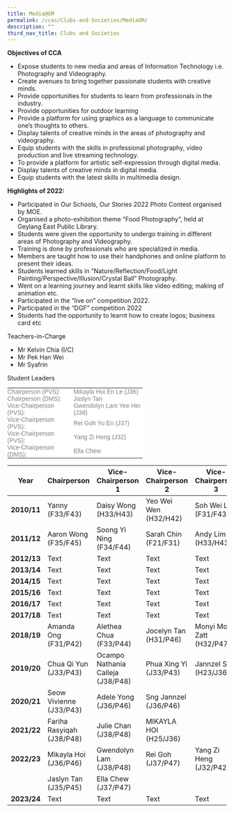 ```yaml
---
title: Media@GM
permalink: /ccas/Clubs-and-Societies/MediaGM/
description: ""
third_nav_title: Clubs and Societies
---
```

**Objectives of CCA**

*   Expose students to new media and areas of Information Technology i.e. Photography and Videography.
*   Create avenues to bring together passionate students with creative minds.
*   Provide opportunities for students to learn from professionals in the industry.
*   Provide opportunities for outdoor learning
*   Provide a platform for using graphics as a language to communicate one’s thoughts to others.
*   Display talents of creative minds in the areas of photography and videography.
*   Equip students with the skills in professional photography, video production and live streaming technology.
*   To provide a platform for artistic self-expression through digital media.
*   Display talents of creative minds in digital media.
*   Equip students with the latest skills in multimedia design.

**Highlights of 2022:**

*   Participated in Our Schools, Our Stories 2022 Photo Contest organised by MOE.
*   Organised a photo-exhibition theme “Food Photography”, held at Geylang East Public Library.
*   Students were given the opportunity to undergo training in different areas of Photography and Videography.
*   Training is done by professionals who are specialized in media.
*   Members are taught how to use their handphones and online platform to present their ideas.
*   Students learned skills in “Nature/Reflection/Food/Light Painting/Perspective/Illusion/Crystal Ball” Photography.
*   Went on a learning journey and learnt skills like video editing; making of animation etc.
*   Participated in the “live on” competition 2022.
*   Participated in the “DGF” competition 2022
*   Students had the opportunity to learnt how to create logos; business card etc



Teachers-in-Charge
* Mr Kelvin Chia (I/C)
* Mr Pek Han Wei
* Mr Syafrin


Student Leaders
<table style="box-sizing: border-box; border-collapse: collapse; border-spacing: 0px; background-color: rgb(255, 255, 255); color: rgb(128, 128, 128); font-family: Helvetica, Verdana, Arial, sans-serif; font-size: 14px; font-style: normal; font-variant-ligatures: normal; font-variant-caps: normal; font-weight: 400; letter-spacing: normal; orphans: 2; text-align: start; text-transform: none; white-space: normal; widows: 2; word-spacing: 0px; -webkit-text-stroke-width: 0px; text-decoration-thickness: initial; text-decoration-style: initial; text-decoration-color: initial; width: 311.375px;"><tbody style="box-sizing: border-box;"><tr style="box-sizing: border-box;"><td style="box-sizing: border-box; padding: 0px; width: 152.203px;">Chairperson (PVS):</td><td style="box-sizing: border-box; padding: 0px; width: 159.172px;">Mikayla Hoi En Le (J36)</td></tr><tr style="box-sizing: border-box;"><td style="box-sizing: border-box; padding: 0px; width: 152.203px;">Chairperson (DMS):</td><td style="box-sizing: border-box; padding: 0px; width: 159.172px;">Jaslyn Tan</td></tr><tr style="box-sizing: border-box;"><td style="box-sizing: border-box; padding: 0px; width: 152.203px;"></td><td style="box-sizing: border-box; padding: 0px; width: 159.172px;"></td></tr><tr style="box-sizing: border-box;"><td style="box-sizing: border-box; padding: 0px; width: 152.203px;">Vice-Chairperson (PVS):</td><td style="box-sizing: border-box; padding: 0px; width: 159.172px;">Gwendolyn Lam Yee Hei (J38)</td></tr><tr style="box-sizing: border-box;"><td style="box-sizing: border-box; padding: 0px; width: 152.203px;">Vice-Chairperson (PVS):</td><td style="box-sizing: border-box; padding: 0px; width: 159.172px;">Rei Goh Yu En (J37)</td></tr><tr style="box-sizing: border-box;"><td style="box-sizing: border-box; padding: 0px; width: 152.203px;">Vice-Chairperson (PVS):</td><td style="box-sizing: border-box; padding: 0px; width: 159.172px;">Yang Zi Heng (J32)</td></tr><tr style="box-sizing: border-box;"><td style="box-sizing: border-box; padding: 0px; width: 152.203px;">Vice-Chairperson (DMS):</td><td width="228" style="box-sizing: border-box; padding: 0px; width: 159.172px;">Ella Chew</td></tr></tbody></table>



| Year | Chairperson | Vice-Chairperson 1 | Vice-Chairperson 2 | Vice-Chairperson 3 |
| -------- | -------- | -------- | -------- | -------- |
| **2010/11**     | Yanny (F33/F43)    | Daisy Wong (H33/H43)    | Yeo Wei Wen (H32/H42)    | Soh Wei Lin (F31/F43)     |
| **2011/12**    | Aaron Wong (F35/F45)    | Soong Yi Ning (F34/F44)     | Sarah Chin (F21/F31)     | Andy Lim (H33/H43)    |
| **2012/13**     | Text     | Text     | Text     | Text     |
| **2013/14**    | Text     | Text     | Text     | Text     |
| **2014/15**     | Text     | Text     | Text     | Text     |
| **2015/16**     | Text     | Text     | Text     | Text     |
| **2016/17**    | Text     | Text     | Text     | Text     |
| **2017/18**     | Text     | Text     | Text     | Text     |
| **2018/19**     | Amanda Ong (F31/P42)     | Alethea Chua (F33/P44)     | Jocelyn Tan (H31/P46)     | Monyi Moe Zatt (H32/P47)     |
| **2019/20**     | Chua Qi Yun (J33/P43)     | Ocampo Nathania Calleja (J38/P48)     | Phua Xing Yi (J33/P43)     | Jannzel Sng (H23/J36)     |
| **2020/21**     | Seow Vivienne (J33/P43)     | Adele Yong (J36/P46)     | Sng Jannzel (J36/P46)     |      |
| **2021/22**     | Fariha Rasyiqah (J38/P48)    | Julie Chan (J38/P48)    | MIKAYLA HOI (H25/J36)     |     |
| **2022/23**   | Mikayla Hoi (J36/P46)    | Gwendolyn Lam (J38/P48)     | Rei Goh (J37/P47)    | Yang Zi Heng (J32/P42)    |
|      | Jaslyn Tan (J35/P45)     | Ella Chew  (J37/P47)   |      |      |
| **2023/24**     | Text     | Text     | Text     | Text     |